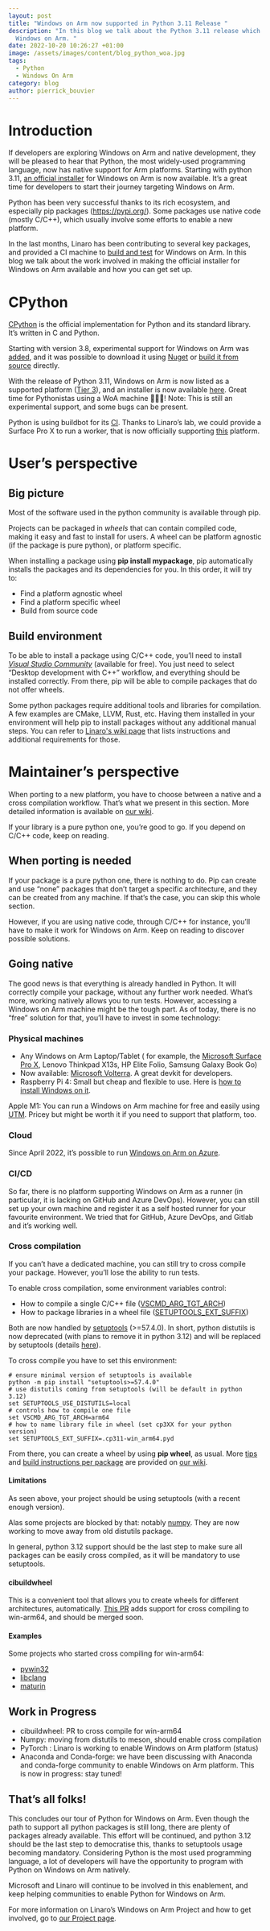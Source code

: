 ```yaml
---
layout: post
title: "Windows on Arm now supported in Python 3.11 Release "
description: "In this blog we talk about the Python 3.11 release which supports
  Windows on Arm. "
date: 2022-10-20 10:26:27 +01:00
image: /assets/images/content/blog_python_woa.jpg
tags:
  - Python
  - Windows On Arm
category: blog
author: pierrick_bouvier
---
```

# Introduction

If developers are exploring Windows on Arm and native development, they will be pleased to hear that Python, the most widely-used programming language, now has native support for Arm platforms. Starting with python 3.11, [an official installer](https://www.google.com/url?q=https://www.python.org/ftp/python/3.11.0/python-3.11.0-arm64.exe&sa=D&source=docs&ust=1666699288024817&usg=AOvVaw00yiqc79eiBrZfTL2ocsj5) for Windows on Arm is now available. It’s a great time for developers to start their journey targeting Windows on Arm.

Python has been very successful thanks to its rich ecosystem, and especially pip packages (<https://pypi.org/>). Some packages use native code (mostly C/C++), which usually involve some efforts to enable a new platform.

In the last months, Linaro has been contributing to several key packages, and provided a CI machine to [build and test](https://buildbot.python.org/all/#/builders/729) for Windows on Arm. In this blog we talk about the work involved in making the official installer for Windows on Arm available and how you can get set up. 

# CPython

[CPython](https://www.google.com/url?q=https://github.com/python/cpython/&sa=D&source=docs&ust=1666699350663733&usg=AOvVaw3qdlM8XIn4LjZTn45HBmt3) is the official implementation for Python and its standard library. It’s written in C and Python.

Starting with version 3.8, experimental support for Windows on Arm was [added](https://bugs.python.org/issue36941), and it was possible to download it using [Nuget](https://linaro.atlassian.net/wiki/spaces/WOAR/pages/28657680903/Pre-release+Python+Installation#Download-from-NuGet) or [build it from source](https://linaro.atlassian.net/wiki/spaces/WOAR/pages/28657680903/Pre-release+Python+Installation#Compile-from-source) directly.

With the release of Python 3.11, Windows on Arm is now listed as a supported platform ([Tier 3](https://peps.python.org/pep-0011/#tier-3)), and an installer is now available [here](https://www.google.com/url?q=https://www.python.org/ftp/python/3.11.0/python-3.11.0-arm64.exe&sa=D&source=docs&ust=1666699288024817&usg=AOvVaw00yiqc79eiBrZfTL2ocsj5). Great time for Pythonistas using a WoA machine 🐍🥳🐍! Note: This is still an experimental support, and some bugs can be present.

Python is using buildbot for its [CI](https://buildbot.python.org/all/#/). Thanks to Linaro’s lab, we could provide a Surface Pro X to run a worker, that is now officially supporting [this](https://buildbot.python.org/all/#/builders/729) platform.

# User’s perspective

## Big picture

Most of the software used in the python community is available through pip.

Projects can be packaged in *wheels* that can contain compiled code, making it easy and fast to install for users. A wheel can be platform agnostic (if the package is pure python), or platform specific.

When installing a package using **pip install mypackage**, pip automatically installs the packages and its dependencies for you. In this order, it will try to:

* Find a platform agnostic wheel
* Find a platform specific wheel
* Build from source code

## Build environment

To be able to install a package using C/C++ code, you’ll need to install *[Visual Studio Community](https://visualstudio.microsoft.com/fr/vs/community/)* (available for free). You just need to select “Desktop development with C++” workflow, and everything should be installed correctly. From there, pip will be able to compile packages that do not offer wheels.

Some python packages require additional tools and libraries for compilation. A few examples are CMake, LLVM, Rust, etc. Having them installed in your environment will help pip to install packages without any additional manual steps. You can refer to [Linaro's wiki page](https://linaro.atlassian.net/wiki/spaces/WOAR/pages/28594241585/Package+building+tutorial) that lists instructions and additional requirements for those.

# Maintainer’s perspective

When porting to a new platform, you have to choose between a native and a cross compilation workflow. That’s what we present in this section. More detailed information is available on [our wiki](https://linaro.atlassian.net/wiki/spaces/WOAR/pages/28598239406/Python).

If your library is a pure python one, you’re good to go. If you depend on C/C++ code, keep on reading.

## When porting is needed

If your package is a pure python one, there is nothing to do. Pip can create and use “none” packages that don’t target a specific architecture, and they can be created from any machine. If that’s the case, you can skip this whole section.

However, if you are using native code, through C/C++ for instance, you’ll have to make it work for Windows on Arm. Keep on reading to discover possible solutions.

## Going native

The good news is that everything is already handled in Python. It will correctly compile your package, without any further work needed. What’s more, working natively allows you to run tests. However, accessing a Windows on Arm machine might be the tough part. As of today, there is no “free” solution for that, you’ll have to invest in some technology:

### Physical machines

* Any Windows on Arm Laptop/Tablet ( for example, the [Microsoft Surface Pro X](https://www.microsoft.com/en-us/d/surface-pro-x/8xtmb6c575md?activetab=pivot%3aoverviewtab), Lenovo Thinkpad X13s, HP Elite Folio, Samsung Galaxy Book Go)
* Now available: [Microsoft Volterra](https://blogs.windows.com/windowsdeveloper/2022/05/24/create-next-generation-experiences-at-scale-with-windows/). A great devkit for developers.
* Raspberry Pi 4: Small but cheap and flexible to use. Here is [how to install Windows on it](https://www.tomshardware.com/how-to/install-windows-11-raspberry-pi). 

Apple M1: You can run a Windows on Arm machine for free and easily using [UTM](https://mac.getutm.app/). Pricey but might be worth it if you need to support that platform, too.

### Cloud

Since April 2022, it’s possible to run [Windows on Arm on Azure](https://azure.microsoft.com/en-us/blog/now-in-preview-azure-virtual-machines-with-ampere-altra-armbased-processors/).

### CI/CD

So far, there is no platform supporting Windows on Arm as a runner (in particular, it is lacking on GitHub and Azure DevOps). However, you can still set up your own machine and register it as a self hosted runner for your favourite environment. We tried that for GitHub, Azure DevOps, and Gitlab and it’s working well.

### Cross compilation

If you can’t have a dedicated machine, you can still try to cross compile your package. However, you’ll lose the ability to run tests.

To enable cross compilation, some environment variables control:

* How to compile a single C/C++ file ([VSCMD_ARG_TGT_ARCH](https://setuptools.pypa.io/en/latest/history.html#v57-2-0))
* How to package libraries in a wheel file ([SETUPTOOLS_EXT_SUFFIX](https://setuptools.pypa.io/en/latest/history.html#v57-4-0))

Both are now handled by [setuptools](https://github.com/pypa/setuptools) (>=57.4.0). In short, python distutils is now deprecated (with plans to remove it  in python 3.12) and will be replaced by setuptools (details [here](https://linaro.atlassian.net/wiki/spaces/WOAR/pages/28593914166/setuptools-distutils)).

To cross compile you have to set this environment:

```
# ensure minimal version of setuptools is available
python -m pip install "setuptools>=57.4.0"
# use distutils coming from setuptools (will be default in python 3.12)
set SETUPTOOLS_USE_DISTUTILS=local
# controls how to compile one file
set VSCMD_ARG_TGT_ARCH=arm64
# how to name library file in wheel (set cp3XX for your python version)
set SETUPTOOLS_EXT_SUFFIX=.cp311-win_arm64.pyd
```

From there, you can create a wheel by using **pip wheel**, as usual. More [tips](https://linaro.atlassian.net/wiki/spaces/WOAR/pages/28700082189/Tips+and+tricks+for+porting+to+win-arm64) and [build instructions per package](https://linaro.atlassian.net/wiki/spaces/WOAR/pages/28594241585/Package+building+tutorial) are provided on [our wiki](https://linaro.atlassian.net/wiki/spaces/WOAR/overview).

#### Limitations

As seen above, your project should be using setuptools (with a recent enough version).

Alas some projects are blocked by that: notably [numpy](https://github.com/numpy/numpy). They are now working to move away from old distutils package.

In general, python 3.12 support should be the last step to make sure all packages can be easily cross compiled, as it will be mandatory to use setuptools.

#### cibuildwheel

This is a convenient tool that allows you to create wheels for different architectures, automatically. [This PR](https://github.com/pypa/cibuildwheel/pull/1144) adds support for cross compiling to win-arm64, and should be merged soon.

#### Examples

Some projects who started cross compiling for win-arm64:

* [pywin32](https://github.com/mhammond/pywin32/blob/90c31cba7a3948b484e426a5673b0dbc61254f22/.github/workflows/main.yml#L64)
* [libclang](https://github.com/sighingnow/libclang/blob/8f64e5bc1a2bc9ddebf0cd262d096f5c262757dc/.github/workflows/libclang-windows-aarch64.yml)
* [maturin](https://github.com/PyO3/maturin/blob/main/.github/workflows/release.yml)

## Work in Progress

* cibuildwheel: PR to cross compile for win-arm64
* Numpy: moving from distutils to meson, should enable cross compilation
* PyTorch : Linaro is working to enable Windows on Arm platform (status)
* Anaconda and Conda-forge: we have been discussing with Anaconda and conda-forge community to enable Windows on Arm platform. This is now in progress: stay tuned!

## That’s all folks!

This concludes our tour of Python for Windows on Arm. Even though the path to support all python packages is still long, there are plenty of packages already available. This effort will be continued, and python 3.12 should be the last step to democratise this, thanks to setuptools usage becoming mandatory. Considering Python is the most used programming language, a lot of developers will have the opportunity to program with Python on Windows on Arm natively.

Microsoft and Linaro will continue to be involved in this enablement, and keep helping communities to enable Python for Windows on Arm. 

For more information on Linaro’s Windows on Arm Project and how to get involved, go to [our Project page](https://www.linaro.org/windows-on-arm/).